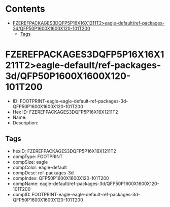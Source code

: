 



Contents
========

* [FZEREFPACKAGES3DQFP5P16X16X1211T2>eagle-default/ref-packages-3d/QFP50P1600X1600X120-101T200](#fzerefpackages3dqfp5p16x16x1211t2eagle-defaultref-packages-3dqfp50p1600x1600x120-101t200)
	* [Tags](#tags)

# FZEREFPACKAGES3DQFP5P16X16X1211T2>eagle-default/ref-packages-3d/QFP50P1600X1600X120-101T200

- ID: FOOTPRINT-eagle-eagle-default-ref-packages-3d-QFP50P1600X1600X120-101T200
- Hex ID: FZEREFPACKAGES3DQFP5P16X16X1211T2
- Name: 
- Description: 

## Tags

- hexID: FZEREFPACKAGES3DQFP5P16X16X1211T2
- oompType: FOOTPRINT
- oompSize: eagle
- oompColor: eagle-default
- oompDesc: ref-packages-3d
- oompIndex: QFP50P1600X1600X120-101T200
- oompName: eagle-default/ref-packages-3d/QFP50P1600X1600X120-101T200
- oompID: FOOTPRINT-eagle-eagle-default-ref-packages-3d-QFP50P1600X1600X120-101T200
